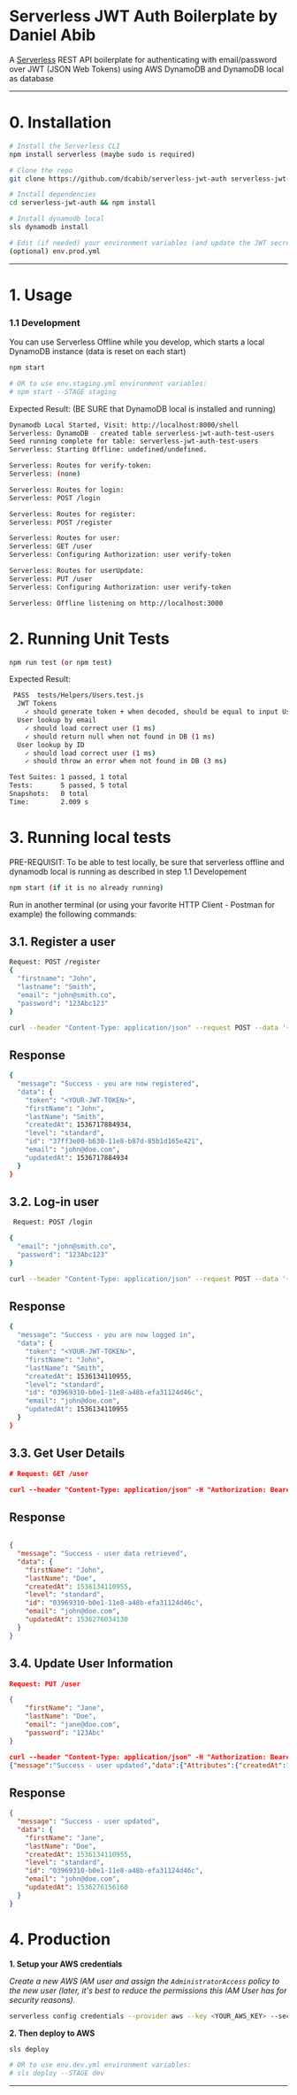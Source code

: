 # Serverless JWT Auth Boilerplate by Daniel Abib

A [Serverless](https://serverless.com/) REST API boilerplate for authenticating with email/password over JWT (JSON Web Tokens) using
AWS DynamoDB and DynamoDB local as database

---

# 0. Installation

```bash
# Install the Serverless CLI
npm install serverless (maybe sudo is required)

# Clone the repo
git clone https://github.com/dcabib/serverless-jwt-auth serverless-jwt-auth

# Install dependencies
cd serverless-jwt-auth && npm install

# Install dynamodb local
sls dynamodb install

# Edit (if needed) your environment variables (and update the JWT secret)
(optional) env.prod.yml
```

---

# 1. Usage

### 1.1 Development

You can use Serverless Offline while you develop, which starts a local DynamoDB instance (data is reset on each start)

```bash
npm start

# OR to use env.staging.yml environment variables:
# npm start --STAGE staging
```

Expected Result: (BE SURE that DynamoDB local is installed and running)

```bash
Dynamodb Local Started, Visit: http://localhost:8000/shell
Serverless: DynamoDB - created table serverless-jwt-auth-test-users
Seed running complete for table: serverless-jwt-auth-test-users
Serverless: Starting Offline: undefined/undefined.

Serverless: Routes for verify-token:
Serverless: (none)

Serverless: Routes for login:
Serverless: POST /login

Serverless: Routes for register:
Serverless: POST /register

Serverless: Routes for user:
Serverless: GET /user
Serverless: Configuring Authorization: user verify-token

Serverless: Routes for userUpdate:
Serverless: PUT /user
Serverless: Configuring Authorization: user verify-token

Serverless: Offline listening on http://localhost:3000
```

# 2. Running Unit Tests

```bash
npm run test (or npm test)
```

Expected Result:

```bash
 PASS  tests/Helpers/Users.test.js
  JWT Tokens
    ✓ should generate token + when decoded, should be equal to input User ID (6 ms)
  User lookup by email
    ✓ should load correct user (1 ms)
    ✓ should return null when not found in DB (1 ms)
  User lookup by ID
    ✓ should load correct user (1 ms)
    ✓ should throw an error when not found in DB (3 ms)

Test Suites: 1 passed, 1 total
Tests:       5 passed, 5 total
Snapshots:   0 total
Time:        2.009 s
```

# 3. Running local tests

PRE-REQUISIT: To be able to test locally, be sure that serverless offline and dynamodb local is running as described in step  1.1 Developement

```bash
npm start (if it is no already running) 
```
Run in another terminal (or using your favorite HTTP Client - Postman for example) the following commands:

##  3.1. Register a user

```bash
Request: POST /register
{
  "firstname": "John",
  "lastname": "Smith",
  "email": "john@smith.co",
  "password": "123Abc123"
}
```

```bash
curl --header "Content-Type: application/json" --request POST --data '{"firstName": "John", "lastName": "Smith", "email": "john@smith.com", "password": "123Abc123"}' http://localhost:3000/register 
```

## Response
```bash
{
  "message": "Success - you are now registered",
  "data": {
    "token": "<YOUR-JWT-TOKEN>",
    "firstName": "John",
    "lastName": "Smith",
    "createdAt": 1536717884934,
    "level": "standard",
    "id": "37ff3e00-b630-11e8-b87d-85b1d165e421",
    "email": "john@doe.com",
    "updatedAt": 1536717884934
  }
}
```

## 3.2. Log-in user

```bash
 Request: POST /login

{
  "email": "john@smith.co",
  "password": "123Abc123"
}
```

```bash
curl --header "Content-Type: application/json" --request POST --data '{"email": "john@smith.com", "password": "123Abc123"}' http://localhost:3000/login
```

## Response
```bash
{
  "message": "Success - you are now logged in",
  "data": {
    "token": "<YOUR-JWT-TOKEN>",
    "firstName": "John",
    "lastName": "Smith",
    "createdAt": 1536134110955,
    "level": "standard",
    "id": "03969310-b0e1-11e8-a48b-efa31124d46c",
    "email": "john@doe.com",
    "updatedAt": 1536134110955
  }
}
```

## 3.3. Get User Details

```json
# Request: GET /user
````

```json
curl --header "Content-Type: application/json" -H "Authorization: Bearer eyJhbGciOiJIUzI1NiIsInR5cCI6IkpXVCJ9.eyJpZCI6IjBkNDE2ZGUwLWU3ZGEtMTFlYS05OWY0LTMzZDlkNWMwNjkwOCIsImVtYWlsIjoiam9obkBzbWl0aC5jb20iLCJpYXQiOjE1OTg0NzM5ODYsImV4cCI6MTU5ODU2MDM4Nn0.R6XDoOoCXRwoblh0YOado6EPsRyTIXKNQdrEy571fYU" --request GET  http://localhost:3000/user 

````

## Response

```json

{
  "message": "Success - user data retrieved",
  "data": {
    "firstName": "John",
    "lastName": "Doe",
    "createdAt": 1536134110955,
    "level": "standard",
    "id": "03969310-b0e1-11e8-a48b-efa31124d46c",
    "email": "john@doe.com",
    "updatedAt": 1536276034130
  }
}
```


## 3.4. Update User Information

```json
Request: PUT /user

{
	"firstName": "Jane",
	"lastName": "Doe",
	"email": "jane@doe.com",
	"password": "123Abc"
}
````

```json
curl --header "Content-Type: application/json" -H "Authorization: Bearer eyJhbGciOiJIUzI1NiIsInR5cCI6IkpXVCJ9.eyJpZCI6IjBkNDE2ZGUwLWU3ZGEtMTFlYS05OWY0LTMzZDlkNWMwNjkwOCIsImVtYWlsIjoiam9obkBzbWl0aC5jb20iLCJpYXQiOjE1OTg0NzM5ODYsImV4cCI6MTU5ODU2MDM4Nn0.R6XDoOoCXRwoblh0YOado6EPsRyTIXKNQdrEy571fYU" --request PUT --data '{"firstName": "Jane", "lastName": "Doe", "email": "jane@doe.com", "password": "123Abc"}' http://localhost:3000/user
{"message":"Success - user updated","data":{"Attributes":{"createdAt":1598473429999,"firstName":"Jane","lastName":"Doe","password":"$2a$08$tlK.bw02f40fDocsTjkRG.0GVo.anM8SPkh76Fm.ullhBdoHfTg/G","level":"standard","id":"0d416de0-e7da-11ea-99f4-33d9d5c06908","email":"jane@doe.com","updatedAt":1598474658286}}}% 
````

## Response
```json
{
  "message": "Success - user updated",
  "data": {
    "firstName": "Jane",
    "lastName": "Doe",
    "createdAt": 1536134110955,
    "level": "standard",
    "id": "03969310-b0e1-11e8-a48b-efa31124d46c",
    "email": "john@doe.com",
    "updatedAt": 1536276156160
  }
}
```

# 4. Production

__1. Setup your AWS credentials__

_Create a new AWS IAM user and assign the `AdministratorAccess` policy to the new user (later, it's best to reduce the permissions this IAM User has for security reasons)._

```bash
serverless config credentials --provider aws --key <YOUR_AWS_KEY> --secret <YOUR_AWS_SECRET>
```

__2. Then deploy to AWS__

```bash
sls deploy

# OR to use env.dev.yml environment variables:
# sls deploy --STAGE dev
```

---


